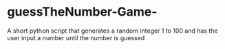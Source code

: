 # guessTheNumber-Game-
A short python script that generates a random integer 1 to 100 and has the user input a number until the number is guessed

